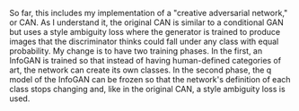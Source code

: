 So far, this includes my implementation of a "creative adversarial network," or CAN.
As I understand it, the original CAN is similar to a conditional GAN but uses a style ambiguity loss where the generator is trained
to produce images that the discriminator thinks could fall under any class with equal probability. 
My change is to have two training phases. In the first, an InfoGAN is trained so that instead of having human-defined categories of art, 
the network can create its own classes. In the second phase, the q model of the InfoGAN can be frozen so that the network's definition of each class stops changing
and, like in the original CAN, a style ambiguity loss is used. 
